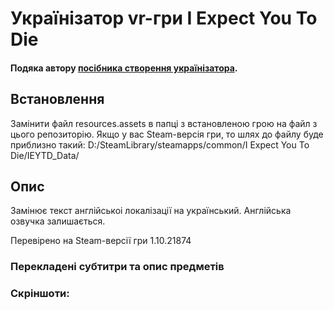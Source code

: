 # Українізатор vr-гри I Expect You To Die 

<h4>Подяка автору <a href="https://ukrainizer.netlify.app/" target="_blank" > посібника створення українізатора</a>.</h4>
<h2>Встановлення</h2>

Замінити файл resources.assets в папці з встановленою грою на файл з цього репозиторію.
Якщо у вас Steam-версія гри, то шлях до файлу буде приблизно такий: D:/SteamLibrary/steamapps/common/I Expect You To Die/IEYTD_Data/

<h2>Опис</h2>

<p>Замінює текст англійськоі локалізації на український. Англійська озвучка залишається. </p>
<p>Перевірено на Steam-версії гри 1.10.21874</p>

<h3>Перекладені субтитри та опис предметів</h3>

<h3>Скріншоти:</h3>

